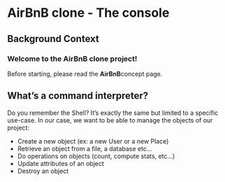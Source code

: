<h1>AirBnB clone - The console</h1>
<h2>Background Context</h2>
<h3>Welcome to the AirBnB clone project!</h3>
<p>Before starting, please read the <strong>AirBnB</strong>concept page.</p>

<h2>What’s a command interpreter?</h2>
<p>Do you remember the Shell? It’s exactly the same but limited to a specific use-case. In our case, we want to be able to manage the objects of our project:</p>
<ul>
<li>Create a new object (ex: a new User or a new Place)</li>
<li>Retrieve an object from a file, a database etc…</li>
<li>Do operations on objects (count, compute stats, etc…)</li>
<li>Update attributes of an object</li>
<li>Destroy an object</li>
</ul>

